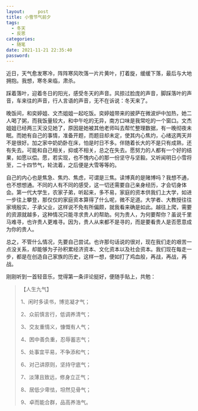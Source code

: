 ```yaml
---
layout:     post
title: 小雪节气前夕
tags:
  - 冬天
  - 反思
categories:
  - 随笔
date: 2021-11-21 22:35:40
password:
---
```


近日，天气愈发寒冷，阵阵寒风吹落一片片黄叶，打着旋，缓缓下落，最后与大地拥抱。我想，寒冬来临，肃杀。

踩着落叶，迎着冬日的阳光，感受冬天的声音。风掠过脸庞的声音，脚踩落叶的声音，车来往的声音，行人言语的声音，无不在诉说：冬天来了。

<!--more-->

晚饭间，和奕婷姐、文杰姐姐一起吃饭。奕婷姐带来的披萨在微波炉中加热，她二人喝了粥，而我饭量较大，和中午吃的无异，南方口味是我常吃的一个窗口。文杰姐姐已经两三天没见她了，原因是她被其他老师叫去帮忙整理数据，有一晚彻夜未眠。而她有自己的事情，准备开题，而题目却未定，使其内心焦灼，心绪这两天并不是很好。加之家中奶奶卧在床，怕是时日不多。伴随着长大的不是只有成熟，还有失去。可能和自己相关，抑或不相关，总之在失去。愿努力的人都有一个好的结果，如愿以偿。愿，若实现，也不愧内心的那一份坚守与坚毅。又听闻明日小雪将至，二十四节气，轮流着，之后便是大雪等等的。

自己的内心也是焦急、焦灼、焦虑，可谓是三焦。读博真的是赌博吗？我想不通，也不想想通。不同的人有不同的感受，这一切还需要自己亲身经历，才会切身体会。第一代大学生，农家子弟，听起来，多不易，家庭的资本供我们上大学，如进一步往上攀登，那仅仅的家庭资本算得了什么呢，微不足道。大学者、大教授往往家境殷实，子承父业，这样说不免有所偏颇，就我看来确是如此。越往上爬，需要的资源就越多，这种情况只能寻求贵人的帮助。何为贵人，为何要帮你？虽说千里马难寻，也许贵人更难寻。因为，贵人从来都不是寻的，而是要看贵人是否愿意成为你的贵人。

总之，不管什么情况，先要自己尝试。也许那句话说的很对，现在我们走的艰苦一点没关系，却能够为子孙积累经济资本、文化资本以及社会资本。我们现在每走一步，都是在创造自己家族的历史，这样一想，便如打了鸡血般，再战，再战，再战。

刚刚听到一首轻音乐，觉得第一条评论挺好，便随手贴上，共勉：

>【人生九气】
>
>1、闲时多读书，博览凝才气； 
>
>2、众前慎言行，低调养清气；
>
>3、交友重情义，慷慨有人气；
>
>4、困中善负重，忍辱蓄志气； 
>
>5、处事宜平易，不争添和气；
>
>6、对己讲原则，坚持守底气； 
>
>7、淡薄且致远，修身立正气；
>
>8、居低少卑怯，坦然见骨气； 
>
>9、卓而能合群，品高养浩气。

